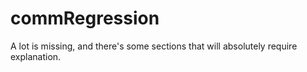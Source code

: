 # commRegression
A lot is missing, and there's some sections that will absolutely require explanation.
